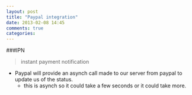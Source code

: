 ```yaml
---
layout: post
title: "Paypal integration"
date: 2013-02-08 14:45
comments: true
categories: 
---
```


###IPN
>instant payment notification

  - Paypal will provide an asynch call made to our server from paypal to update us of the status.
    - this is asynch so it could take a few seconds or it could take more.
    